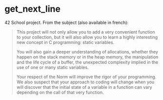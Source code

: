# get_next_line
42 School project. From the subject (also available in french):

> This project will not only allow you to add a very convenient function to your collection, but it will also allow you to learn a highly interesting new concept in C programming: static variables.
>
> You will also gain a deeper understanding of allocations, whether they happen on the stack memory or in the heap memory, the manipulation and the life cycle of a buffer, the unexpected complexity implied in the use of one or many static variables.
>
> Your respect of the Norm will improve the rigor of your programming. We also suspect that your approach to coding will change when you will discover that the initial state of a variable in a function can vary depending on the call of that very function.
